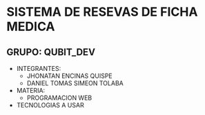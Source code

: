 # SISTEMA DE RESEVAS DE FICHA MEDICA

## GRUPO: QUBIT_DEV

- INTEGRANTES:
  - JHONATAN ENCINAS QUISPE
  - DANIEL TOMAS SIMEON TOLABA
- MATERIA:
  - PROGRAMACION WEB
- TECNOLOGIAS A USAR
